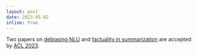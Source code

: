 ```yaml
---
layout: post
date: 2023-05-02
inline: true
---
```


Two papers on [debiasing NLU](https://arxiv.org/abs/2305.17627) and [factuality in summarization](https://arxiv.org/abs/2305.14981) are accepted by [ACL 2023](https://2023.aclweb.org/).
